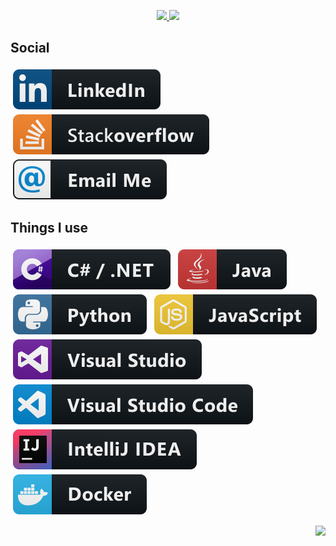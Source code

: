 <p align="center">
  <a href="#">
    <img src="https://i.imgur.com/XJbBVfw.png" />
  </a>
  <a href="#">
    <img src="https://github-readme-stats.vercel.app/api?username=zHaytam&show_icons=true&count_private=true&theme=onedark" />
  </a> 
</p>

## Social
<p align="left">
  <a href="https://www.linkedin.com/in/zanid-haytam">
    <img src="Resources/social/linkedin.svg" alt="Linkedin" style="vertical-align:top; margin:4px">
  </a>
  <a href="https://stackoverflow.com/users/5447084/haytam">
    <img src="Resources/social/stackoverflow.svg" alt="Linkedin" style="vertical-align:top; margin:4px">
  </a>
  <a href="mailto: haytam.zanid@gmail.com">
    <img src="Resources/social/email_me.svg" alt="Linkedin" style="vertical-align:top; margin:4px">
  </a>  
</p>

## Things I use
<p align="left">
  <img src="Resources/dev/languages/csharp_dotnet.svg" alt="C# / .NET" style="vertical-align:top; margin:4px">
  <img src="Resources/dev/languages/java.svg" alt="Java" style="vertical-align:top; margin:4px">
  <img src="Resources/dev/languages/python.svg" alt="Python" style="vertical-align:top; margin:4px">
  <img src="Resources/dev/languages/js.svg" alt="Javascript" style="vertical-align:top; margin:4px">
  <img src="Resources/dev/tools/visualstudio.svg" alt="Visual Studio" style="vertical-align:top; margin:4px">
  <img src="Resources/dev/tools/visualstudio_code.svg" alt="Visual Studio Code" style="vertical-align:top; margin:4px">
  <img src="Resources/dev/tools/jetbrains_intellij.svg" alt="Intellij" style="vertical-align:top; margin:4px">
  <img src="Resources/dev/tools/docker.svg" alt="Docker" style="vertical-align:top; margin:4px">
</p>

<p align="right">
  <img src="https://api.visitorbadge.io/api/VisitorHit?user=zHaytam&countColor=%237B1E7A">
</p>
